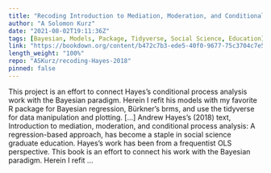 ```yaml
---
title: "Recoding Introduction to Mediation, Moderation, and Conditional Process Analysis"
author: "A Solomon Kurz"
date: "2021-08-02T19:11:36Z"
tags: [Bayesian, Models, Package, Tidyverse, Social Science, Education]
link: "https://bookdown.org/content/b472c7b3-ede5-40f0-9677-75c3704c7e5c/"
length_weight: "100%"
repo: "ASKurz/recoding-Hayes-2018"
pinned: false
---
```


This project is an effort to connect Hayes’s conditional process analysis work with the Bayesian paradigm. Herein I refit his models with my favorite R package for Bayesian regression, Bürkner’s brms, and use the tidyverse for data manipulation and plotting. [...] Andrew Hayes’s (2018) text, Introduction to mediation, moderation, and conditional process analysis: A regression-based approach, has become a staple in social science graduate education. Hayes’s work has been from a frequentist OLS perspective. This book is an effort to connect his work with the Bayesian paradigm. Herein I refit ...
